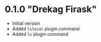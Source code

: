 # 0.1.0 "Drekag Firask"
- Initial version
- Added `lslocal` plugin command
- Added `ls` plugin command

